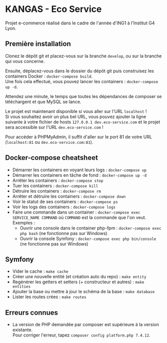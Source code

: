 # KANGAS - Eco Service

Projet e-commerce réalisé dans le cadre de l'année d'ING1 à l'Institut G4 Lyon.

## Première installation

Clonez le dépôt git et placez-vous sur la branche `develop`, ou sur la branche qui vous concerne.

Ensuite, déplacez-vous dans le dossier du dépôt git puis construisez les containers Docker : `docker-compose build`.  
Une fois cela effectué, vous pouvez lancer les containers : `docker-compose up -d`.

Attendez une minute, le temps que toutes les dépendances de composer se téléchargent et que MySQL se lance.

Le projet est maintenant disponible si vous aller sur l'URL `localhost` !  
Si vous souhaitez avoir un plus bel URL, vous pouvez ajouter la ligne suivante à votre fichier de hosts `127.0.0.1 dev.eco-service.com` et le projet sera accessible sur l'URL `dev.eco-service.com` !

Pour accéder à PHPMyAdmin, il suffit d'aller sur le port 81 de votre URL (`localhost:81` ou `dev.eco-service.com:81`).

## Docker-compose cheatsheet

  * Démarrer les containers en voyant leurs logs : `docker-compose up`
  * Démarrer les containers en tâche de fond : `docker-compose up -d`
  * Arrêter les containers : `docker-compose stop`
  * Tuer les containers : `docker-compose kill`
  * Détruire les containers : `docker-compose rm`
  * Arrêter et détruire les containers : `docker-compose down`
  * Voir le statut de ses containers : `docker-compose ps`
  * Voir les logs des containers : `docker-compose logs`
  * Faire une commande dans un container : `docker-compose exec SERVICE_NAME COMMAND` où `COMMAND` est la commande que l'on veut. Exemples :  
    - Ouvrir une console dans le container php-fpm : `docker-compose exec php bash` (ne fonctionne pas sur Windows)  
    - Ouvrir la console Symfony : `docker-compose exec php bin/console` (ne fonctionne pas sur Windows)


## Symfony 

* Vider le cache : `make cache`
* Créer une nouvelle entité (et création auto du repo) : `make entity`
* Regénérer les getters et setters (+ constructeur et autres) : `make entities`
* Ajouter la base ou mettre à jour le schéma de la base : `make database`
* Lister les routes crées : `make routes` 

## Erreurs connues

* La version de PHP demandée par composer est supérieure à la version existante.  
  Pour corriger l'erreur, tapez `composer config platform.php 7.4.12`.